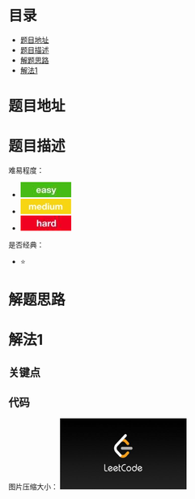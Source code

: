 # 目录
* [题目地址](#题目地址)
* [题目描述](#题目描述)
* [解题思路](#解题思路)
* [解法1](#解法1)



# 题目地址




# 题目描述
难易程度：
- ![easy.jpg](../.images/easy.jpg)
- ![medium.jpg](../.images/medium.jpg)
- ![hard.jpg](../.images/hard.jpg)

是否经典：
- ⭐️


# 解题思路





# 解法1
## 关键点





## 代码



图片压缩大小：
<img src="../.images/leetcode.jpeg" width="250" height="140">